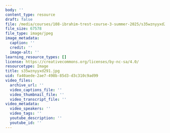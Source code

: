 ```yaml
---
body: ''
content_type: resource
draft: false
file: /media/courses/108-ibrahim-trest-course-3-summer-2025/s35wznyyxd291.jpg
file_size: 67578
file_type: image/jpeg
image_metadata:
  caption: ''
  credit: ''
  image-alt: ''
learning_resource_types: []
license: https://creativecommons.org/licenses/by-nc-sa/4.0/
resourcetype: Image
title: s35wznyyxd291.jpg
uid: fa40aede-2ae7-498b-85d3-d3c310c9ad99
video_files:
  archive_url: ''
  video_captions_file: ''
  video_thumbnail_file: ''
  video_transcript_file: ''
video_metadata:
  video_speakers: ''
  video_tags: ''
  youtube_description: ''
  youtube_id: ''
---
```

